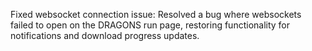Fixed websocket connection issue: Resolved a bug where websockets failed to open on the DRAGONS run page, restoring functionality for notifications and download progress updates.